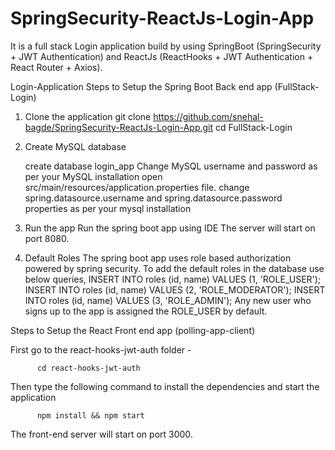# SpringSecurity-ReactJs-Login-App
It is a full stack Login application build by using SpringBoot (SpringSecurity + JWT Authentication) and ReactJs (ReactHooks + JWT Authentication + React Router + Axios).

Login-Application
Steps to Setup the Spring Boot Back end app (FullStack-Login)

1. Clone the application
      git clone https://github.com/snehal-bagde/SpringSecurity-ReactJs-Login-App.git cd FullStack-Login

2. Create MySQL database

      create database login_app
      Change MySQL username and password as per your MySQL installation
      open src/main/resources/application.properties file. change spring.datasource.username and spring.datasource.password properties as per your mysql installation

3. Run the app
      Run the spring boot app using IDE The server will start on port 8080.

4. Default Roles
      The spring boot app uses role based authorization powered by spring security. 
      To add the default roles in the database use below queries, 
          INSERT INTO roles (id, name) VALUES (1, 'ROLE_USER'); 
          INSERT INTO roles (id, name) VALUES (2, 'ROLE_MODERATOR');
          INSERT INTO roles (id, name) VALUES (3, 'ROLE_ADMIN');
      Any new user who signs up to the app is assigned the ROLE_USER by default.
      
      

Steps to Setup the React Front end app (polling-app-client)

  First go to the react-hooks-jwt-auth folder - 

          cd react-hooks-jwt-auth 

  Then type the following command to install the dependencies and start the application  

          npm install && npm start 

  The front-end server will start on port 3000.
